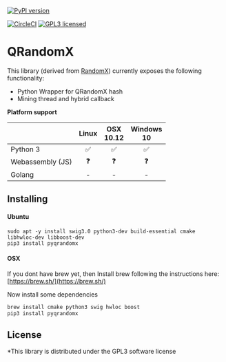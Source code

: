 [![PyPI version](https://badge.fury.io/py/pyqrandomx.svg)](https://badge.fury.io/py/pyrandomx)

[![CircleCI](https://circleci.com/gh/theQRL/qrandomx.svg?style=shield)](https://circleci.com/gh/theQRL/qrandomx)
[![GPL3 licensed](https://img.shields.io/badge/license-GPL3-blue.svg)](https://raw.githubusercontent.com/theQRL/qrandomx/master/LICENSE)

# QRandomX

This library (derived from [RandomX](https://github.com/tevador/RandomX)) currently exposes the following functionality:  

- Python Wrapper for QRandomX hash
- Mining thread and hybrid callback 

**Platform support**

|           | Linux |     OSX<br>10.12     |  Windows<br>10 |
|-----------|:------------:|:-----------:|:--------:|
|Python 3   | :white_check_mark: | :white_check_mark: |    :white_check_mark:     |
|Webassembly (JS) |      :question:       |     :question:       |    :question:     |
|Golang     | - |     -       |    -     |     -    |

## Installing

#### Ubuntu
```
sudo apt -y install swig3.0 python3-dev build-essential cmake libhwloc-dev libboost-dev
pip3 install pyqrandomx
````

#### OSX

If you dont have brew yet, then Install brew following the instructions here: [https://brew.sh/](https://brew.sh/)

Now install some dependencies

```bash
brew install cmake python3 swig hwloc boost
pip3 install pyqrandomx
```

## License

*This library is distributed under the GPL3 software license
